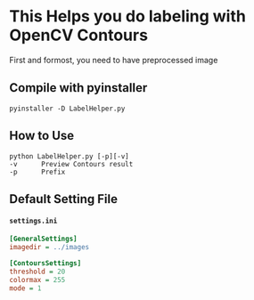 # This Helps you do labeling with OpenCV Contours
First and formost, you need to have preprocessed image

## Compile with pyinstaller
    pyinstaller -D LabelHelper.py

## How to Use
    python LabelHelper.py [-p][-v] 
    -v      Preview Contours result
    -p      Prefix

    
## Default Setting File
#### **`settings.ini`**
```ini
[GeneralSettings]
imagedir = ../images

[ContoursSettings]
threshold = 20
colormax = 255
mode = 1
```

    
    
